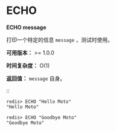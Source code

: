 # ECHO


**ECHO message**

打印一个特定的信息 ``message`` ，测试时使用。

**可用版本：**
    >= 1.0.0

**时间复杂度：**
    O(1)

**返回值：**
    ``message`` 自身。

::

    redis> ECHO "Hello Moto"
    "Hello Moto"

    redis> ECHO "Goodbye Moto"
    "Goodbye Moto"
